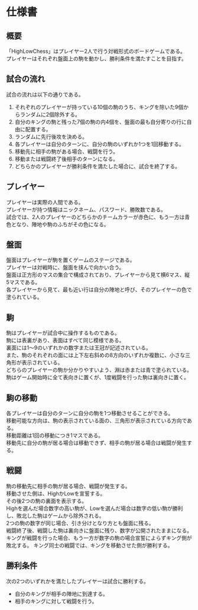 # 仕様書

## 概要
「HighLowChess」はプレイヤー2人で行う対戦形式のボードゲームである。  
プレイヤーはそれぞれ盤面上の駒を動かし、勝利条件を満たすことを目指す。  

## 試合の流れ
試合の流れは以下の通りである。  
1. それぞれのプレイヤーが持っている10個の駒のうち、キングを除いた9個からランダムに2個除外する。
2. 自分のキングの駒と残った7個の駒の内4個を、盤面の最も自分寄りの行に自由に配置する。
3. ランダムに先行後攻を決める。
4. 各プレイヤーは自分のターンに、自分の駒のいずれか1つを1回移動する。
5. 移動先に相手の駒がある場合、戦闘を行う。
6. 移動または戦闘終了後相手のターンになる。
7. どちらかのプレイヤーが勝利条件を満たした場合に、試合を終了する。

## プレイヤー
プレイヤーは実際の人間である。  
プレイヤーが持つ情報はニックネーム、パスワード、勝敗数である。  
試合では、2人のプレイヤーのどちらかのチームカラーが赤色に、もう一方は青色となり、陣地や駒のふちがその色になる。  

## 盤面
盤面はプレイヤーが駒を置くゲームのステージである。  
プレイヤーは対戦時に、盤面を挟んで向かい合う。  
盤面は正方形のマスの集合で構成されており、プレイヤーから見て横6マス、縦5マスである。  
各プレイヤーから見て、最も近い行は自分の陣地と呼び、そのプレイヤーの色で塗られている。  

## 駒
駒はプレイヤーが試合中に操作するものである。  
駒には表裏があり、表面はすべて同じ模様である。  
裏面には1～9のいずれかの数字または王冠が記述されている。  
また、駒のそれぞれの面には上下左右斜めの8方向のいずれか複数に、小さな三角形が表示されている。  
どちらのプレイヤーの駒か分かりやすいよう、淵は赤または青で塗られている。  
駒はゲーム開始時に全て表向きに置くが、1度戦闘を行った駒は裏向きに置く。  

## 駒の移動
各プレイヤーは自分のターンに自分の駒を1つ移動させることができる。  
移動可能な方向は、駒の表示されている面の、三角形が表示されている方向である。  
移動距離は1回の移動につき1マスである。  
移動先に自分の駒が居る場合は移動できず、相手の駒が居る場合は戦闘が発生する。  

## 戦闘
駒の移動先に相手の駒が居る場合、戦闘が発生する。  
移動させた側は、HighかLowを宣誓する。  
その後2つの駒の裏面を表示する。  
Highを選んだ場合数字の高い駒が、Lowを選んだ場合は数字の低い駒が勝利し、敗北した駒はゲームから除外される。  
2つの駒の数字が同じ場合、引き分けとなり方とも盤面に残る。  
戦闘終了後、戦闘した駒は裏向きに盤面に残り、数字が公開されたままになる。  
キングが戦闘を行った場合、もう一方が数字の駒の場合宣誓によらずキング側が敗北する。
キング同士の戦闘では、キングを移動させた側が勝利する。

## 勝利条件
次の2つのいずれかを満たしたプレイヤーは試合に勝利する。  
* 自分のキングが相手の陣地に到達する。
* 相手のキングに対して戦闘を行う。
